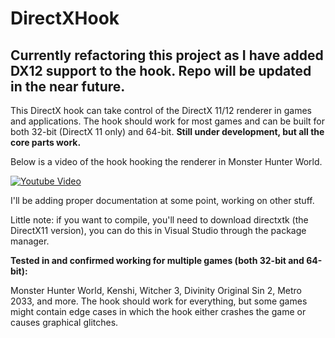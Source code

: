 # DirectXHook

## Currently refactoring this project as I have added DX12 support to the hook. Repo will be updated in the near future.

This DirectX hook can take control of the DirectX 11/12 renderer in games and applications. The hook should work for most games and can be built for both 32-bit (DirectX 11 only) and 64-bit. **Still under development, but all the core parts work.** 

Below is a video of the hook hooking the renderer in Monster Hunter World.

[![Youtube Video](https://github.com/techiew/DirectX11Hook/blob/master/thumbnail.png)](https://youtu.be/kzF1YnqXKXY)

I'll be adding proper documentation at some point, working on other stuff.

Little note: if you want to compile, you'll need to download directxtk (the DirectX11 version), you can do this in Visual Studio through the package manager.

**Tested in and confirmed working for multiple games (both 32-bit and 64-bit):**

Monster Hunter World, Kenshi, Witcher 3, Divinity Original Sin 2, Metro 2033, and more. The hook should work for everything, but some games might contain edge cases in which the hook either crashes the game or causes graphical glitches.

